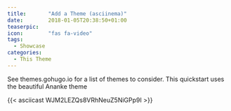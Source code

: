 ```yaml
---
title:       "Add a Theme (asciinema)"
date:        2018-01-05T20:38:50+01:00
teaserpic:
icon:        "fas fa-video"
tags:
  - Showcase
categories:
  - This Theme
---
```


See themes.gohugo.io for a list of themes to consider. This quickstart uses the beautiful Ananke theme
<!--more-->

{{< asciicast WJM2LEZQs8VRhNeuZ5NiGPp9I >}}
